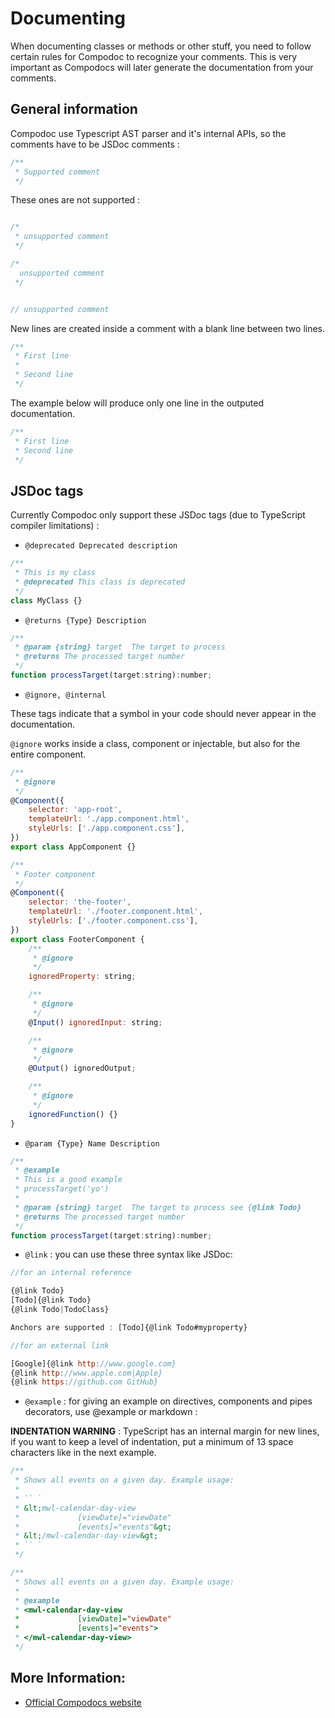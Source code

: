 # Documenting
When documenting classes or methods or other stuff, you need to follow certain rules for Compodoc to recognize your comments. 
This is very important as Compodocs will later generate the documentation from your comments.

## General information
Compodoc use Typescript AST parser and it's internal APIs, so the comments have to be JSDoc comments :

```javascript
/**
 * Supported comment
 */
```
These ones are not supported :

```javascript

/*
 * unsupported comment
 */

/*
  unsupported comment
 */


// unsupported comment
```
New lines are created inside a comment with a blank line between two lines.

```javascript
/**
 * First line
 *
 * Second line
 */
```
The example below will produce only one line in the outputed documentation.

```javascript
/**
 * First line
 * Second line
 */
```

## JSDoc tags
Currently Compodoc only support these JSDoc tags (due to TypeScript compiler limitations) :

- `@deprecated Deprecated description`

```javascript
/**
 * This is my class
 * @deprecated This class is deprecated
 */
class MyClass {}
```
- `@returns {Type} Description`

```javascript
/**
 * @param {string} target  The target to process
 * @returns The processed target number
 */
function processTarget(target:string):number;
```
- `@ignore, @internal`

These tags indicate that a symbol in your code should never appear in the documentation.

`@ignore` works inside a class, component or injectable, but also for the entire component.

```javascript
/**
 * @ignore
 */
@Component({
    selector: 'app-root',
    templateUrl: './app.component.html',
    styleUrls: ['./app.component.css'],
})
export class AppComponent {}
```
```javascript
/**
 * Footer component
 */
@Component({
    selector: 'the-footer',
    templateUrl: './footer.component.html',
    styleUrls: ['./footer.component.css'],
})
export class FooterComponent {
    /**
     * @ignore
     */
    ignoredProperty: string;

    /**
     * @ignore
     */
    @Input() ignoredInput: string;

    /**
     * @ignore
     */
    @Output() ignoredOutput;

    /**
     * @ignore
     */
    ignoredFunction() {}
}
```
- `@param {Type} Name Description`

```javascript
/**
 * @example
 * This is a good example
 * processTarget('yo')
 *
 * @param {string} target  The target to process see {@link Todo}
 * @returns The processed target number
 */
function processTarget(target:string):number;
```
- `@link` : you can use these three syntax like JSDoc:

```javascript
//for an internal reference

{@link Todo}
[Todo]{@link Todo}
{@link Todo|TodoClass}

Anchors are supported : [Todo]{@link Todo#myproperty}

//for an external link

[Google]{@link http://www.google.com}
{@link http://www.apple.com|Apple}
{@link https://github.com GitHub}
```
- `@example` : for giving an example on directives, components and pipes decorators, use @example or markdown :

**INDENTATION WARNING** : TypeScript has an internal margin for new lines, if you want to keep a level of indentation, put a minimum of 13 space characters like in the next example.

```javascript
/**
 * Shows all events on a given day. Example usage:
 *
 * `` `
 * &lt;mwl-calendar-day-view
 *             [viewDate]="viewDate"
 *             [events]="events"&gt;
 * &lt;/mwl-calendar-day-view&gt;
 * `` `
 */

/**
 * Shows all events on a given day. Example usage:
 *
 * @example
 * <mwl-calendar-day-view
 *             [viewDate]="viewDate"
 *             [events]="events">
 * </mwl-calendar-day-view>
 */
```

## More Information:
- [Official Compodocs website](https://compodoc.app/guides/comments.html)
